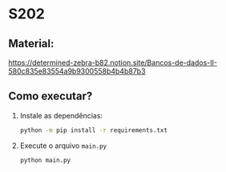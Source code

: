 # S202

## Material:
https://determined-zebra-b82.notion.site/Bancos-de-dados-II-580c835e83554a9b9300558b4b4b87b3


## Como executar?
1. Instale as dependências:
    ```sh
    python -m pip install -r requirements.txt
    ```
2. Execute o arquivo `main.py`
    ```sh
    python main.py
    ```

